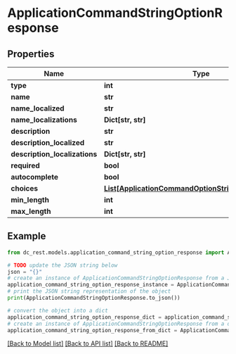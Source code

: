 # ApplicationCommandStringOptionResponse


## Properties

Name | Type | Description | Notes
------------ | ------------- | ------------- | -------------
**type** | **int** |  | 
**name** | **str** |  | 
**name_localized** | **str** |  | [optional] 
**name_localizations** | **Dict[str, str]** |  | [optional] 
**description** | **str** |  | 
**description_localized** | **str** |  | [optional] 
**description_localizations** | **Dict[str, str]** |  | [optional] 
**required** | **bool** |  | [optional] 
**autocomplete** | **bool** |  | [optional] 
**choices** | [**List[ApplicationCommandOptionStringChoiceResponse]**](ApplicationCommandOptionStringChoiceResponse.md) |  | [optional] 
**min_length** | **int** |  | [optional] 
**max_length** | **int** |  | [optional] 

## Example

```python
from dc_rest.models.application_command_string_option_response import ApplicationCommandStringOptionResponse

# TODO update the JSON string below
json = "{}"
# create an instance of ApplicationCommandStringOptionResponse from a JSON string
application_command_string_option_response_instance = ApplicationCommandStringOptionResponse.from_json(json)
# print the JSON string representation of the object
print(ApplicationCommandStringOptionResponse.to_json())

# convert the object into a dict
application_command_string_option_response_dict = application_command_string_option_response_instance.to_dict()
# create an instance of ApplicationCommandStringOptionResponse from a dict
application_command_string_option_response_from_dict = ApplicationCommandStringOptionResponse.from_dict(application_command_string_option_response_dict)
```
[[Back to Model list]](../README.md#documentation-for-models) [[Back to API list]](../README.md#documentation-for-api-endpoints) [[Back to README]](../README.md)


